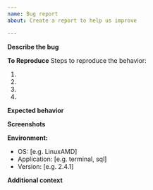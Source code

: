 ```yaml
---
name: Bug report
about: Create a report to help us improve

---
```


**Describe the bug**
<!-- A clear and concise description of what the bug is. -->

**To Reproduce**
Steps to reproduce the behavior:
1. <!-- Go to '...' -->
2. <!-- Click on '....' -->
3. <!-- Scroll down to '....' -->
4. <!-- See error -->

**Expected behavior**
<!-- A clear and concise description of what you expected to happen. -->

**Screenshots**
<!-- If applicable, add screenshots to help explain your problem. -->

**Environment:**
 - OS: [e.g. LinuxAMD]
 - Application: [e.g. terminal, sql]
 - Version: [e.g. 2.4.1]

**Additional context**
<!-- Add any other context about the problem here. -->
